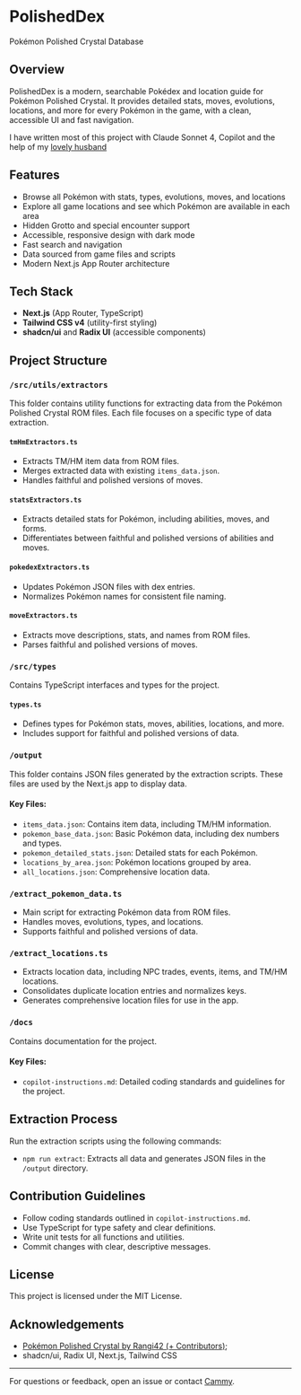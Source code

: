 # PolishedDex

Pokémon Polished Crystal Database

## Overview
PolishedDex is a modern, searchable Pokédex and location guide for Pokémon Polished Crystal. It provides detailed stats, moves, evolutions, locations, and more for every Pokémon in the game, with a clean, accessible UI and fast navigation.

I have written most of this project with Claude Sonnet 4, Copilot and the help of my [lovely husband](https://github.com/NickAkhmetov)


## Features
- Browse all Pokémon with stats, types, evolutions, moves, and locations
- Explore all game locations and see which Pokémon are available in each area
- Hidden Grotto and special encounter support
- Accessible, responsive design with dark mode
- Fast search and navigation
- Data sourced from game files and scripts
- Modern Next.js App Router architecture

## Tech Stack
- **Next.js** (App Router, TypeScript)
- **Tailwind CSS v4** (utility-first styling)
- **shadcn/ui** and **Radix UI** (accessible components)

## Project Structure

### `/src/utils/extractors`
This folder contains utility functions for extracting data from the Pokémon Polished Crystal ROM files. Each file focuses on a specific type of data extraction.

#### `tmHmExtractors.ts`
- Extracts TM/HM item data from ROM files.
- Merges extracted data with existing `items_data.json`.
- Handles faithful and polished versions of moves.

#### `statsExtractors.ts`
- Extracts detailed stats for Pokémon, including abilities, moves, and forms.
- Differentiates between faithful and polished versions of abilities and moves.

#### `pokedexExtractors.ts`
- Updates Pokémon JSON files with dex entries.
- Normalizes Pokémon names for consistent file naming.

#### `moveExtractors.ts`
- Extracts move descriptions, stats, and names from ROM files.
- Parses faithful and polished versions of moves.

### `/src/types`
Contains TypeScript interfaces and types for the project.

#### `types.ts`
- Defines types for Pokémon stats, moves, abilities, locations, and more.
- Includes support for faithful and polished versions of data.

### `/output`
This folder contains JSON files generated by the extraction scripts. These files are used by the Next.js app to display data.

#### Key Files:
- `items_data.json`: Contains item data, including TM/HM information.
- `pokemon_base_data.json`: Basic Pokémon data, including dex numbers and types.
- `pokemon_detailed_stats.json`: Detailed stats for each Pokémon.
- `locations_by_area.json`: Pokémon locations grouped by area.
- `all_locations.json`: Comprehensive location data.

### `/extract_pokemon_data.ts`
- Main script for extracting Pokémon data from ROM files.
- Handles moves, evolutions, types, and locations.
- Supports faithful and polished versions of data.

### `/extract_locations.ts`
- Extracts location data, including NPC trades, events, items, and TM/HM locations.
- Consolidates duplicate location entries and normalizes keys.
- Generates comprehensive location files for use in the app.

### `/docs`
Contains documentation for the project.

#### Key Files:
- `copilot-instructions.md`: Detailed coding standards and guidelines for the project.


## Extraction Process
Run the extraction scripts using the following commands:
- `npm run extract`: Extracts all data and generates JSON files in the `/output` directory.

## Contribution Guidelines
- Follow coding standards outlined in `copilot-instructions.md`.
- Use TypeScript for type safety and clear definitions.
- Write unit tests for all functions and utilities.
- Commit changes with clear, descriptive messages.

## License
This project is licensed under the MIT License.

## Acknowledgements
- [Pokémon Polished Crystal by Rangi42 (+ Contributors)](https://github.com/Rangi42/polishedcrysta);
- shadcn/ui, Radix UI, Next.js, Tailwind CSS


---
For questions or feedback, open an issue or contact [Cammy](https://caomi.cc).

